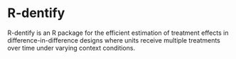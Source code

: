 R-dentify
=========

R-dentify is an R package for the efficient estimation of treatment effects in difference-in-difference designs where units receive multiple treatments over time under varying context conditions.
